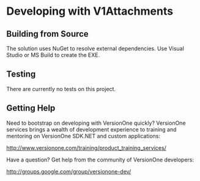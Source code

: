 # Developing with V1Attachments #

## Building from Source ##
The solution uses NuGet to resolve external dependencies. Use Visual Studio or 
MS Build to create the EXE.

## Testing ##
There are currently no tests on this project.

## Getting Help ##
Need to bootstrap on developing with VersionOne quickly? VersionOne services 
brings a wealth of development experience to training and mentoring on 
VersionOne SDK.NET and custom applications:

http://www.versionone.com/training/product_training_services/

Have a question? Get help from the community of VersionOne developers:

http://groups.google.com/group/versionone-dev/
